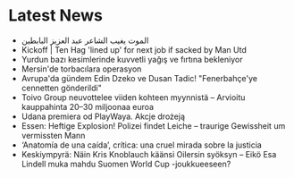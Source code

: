 # Latest News
-  الموت يغيب الشاعر عبد العزيز البابطين
-  Kickoff | Ten Hag 'lined up' for next job if sacked by Man Utd
-  Yurdun bazı kesimlerinde kuvvetli yağış ve fırtına bekleniyor
-  Mersin'de torbacılara operasyon
-  Avrupa'da gündem Edin Dzeko ve Dusan Tadic! "Fenerbahçe'ye cennetten gönderildi"
-  Toivo Group neuvottelee viiden kohteen myynnistä – Arvioitu kauppahinta 20–30 miljoonaa euroa
-  Udana premiera od PlayWaya. Akcje drożeją
-  Essen: Heftige Explosion! Polizei findet Leiche – traurige Gewissheit um vermissten Mann
-  ‘Anatomía de una caída’, crítica: una cruel mirada sobre la justicia
-  Keskiympyrä: Näin Kris Knoblauch käänsi Oilersin syöksyn – Eikö Esa Lindell muka mahdu Suomen World Cup -joukkueeseen?
